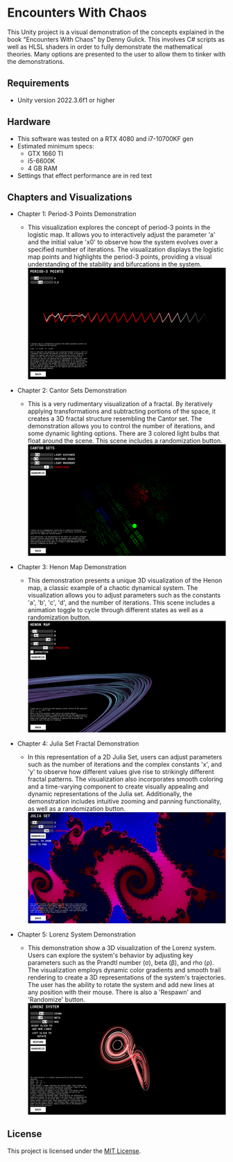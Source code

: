 # Encounters With Chaos

This Unity project is a visual demonstration of the concepts explained in the book "Encounters With Chaos" by Denny Gulick. This involves C# scripts as well as HLSL shaders in order to fully demonstrate the mathematical theories. Many options are presented to the user to allow them to tinker with the demonstrations. 


## Requirements 
- Unity version 2022.3.6f1 or higher

## Hardware
- This software was tested on a RTX 4080 and i7-10700KF gen
- Estimated minimum specs:
   - GTX 1660 TI
   - i5-6600K
   - 4 GB RAM
- Settings that effect performance are in red text

## Chapters and Visualizations

- Chapter 1: Period-3 Points Demonstration
   - This visualization explores the concept of period-3 points in the logistic map. It allows you to interactively adjust the parameter 'a' and the initial value 'x0' to observe how the system evolves over a specified number of iterations. The visualization displays the logistic map points and highlights the period-3 points, providing a visual understanding of the stability and bifurcations in the system.
![Encounters_With_Chaos](https://github.com/Poofy1/Encounters_With_Chaos/blob/main/Assets/Demo/Period3.png)

- Chapter 2: Cantor Sets Demonstration
   - This is a very rudimentary visualization of a fractal. By iteratively applying transformations and subtracting portions of the space, it creates a 3D fractal structure resembling the Cantor set. The demonstration allows you to control the number of iterations, and some dynamic lighting options. There are 3 colored light bulbs that float around the scene. This scene includes a randomization button.
![Encounters_With_Chaos](https://github.com/Poofy1/Encounters_With_Chaos/blob/main/Assets/Demo/Cantor.png)

- Chapter 3: Henon Map Demonstration
   - This demonstration presents a unique 3D visualization of the Henon map, a classic example of a chaotic dynamical system. The visualization allows you to adjust parameters such as the constants 'a', 'b', 'c', 'd', and the number of iterations. This scene includes a animation toggle to cycle through different states as well as a randomization button.
![Encounters_With_Chaos](https://github.com/Poofy1/Encounters_With_Chaos/blob/main/Assets/Demo/Henon.png)
  
- Chapter 4: Julia Set Fractal Demonstration
   - In this representation of a 2D Julia Set, users can adjust parameters such as the number of iterations and the complex constants 'x', and 'y' to observe how different values give rise to strikingly different fractal patterns. The visualization also incorporates smooth coloring and a time-varying component to create visually appealing and dynamic representations of the Julia set. Additionally, the demonstration includes intuitive zooming and panning functionality, as well as a randomization button.
![Encounters_With_Chaos](https://github.com/Poofy1/Encounters_With_Chaos/blob/main/Assets/Demo/Julia.png)

- Chapter 5: Lorenz System Demonstration
   - This demonstration show a 3D visualization of the Lorenz system. Users can explore the system's behavior by adjusting key parameters such as the Prandtl number (σ), beta (β), and rho (ρ). The visualization employs dynamic color gradients and smooth trail rendering to create a 3D representations of the system's trajectories. The user has the ability to rotate the system and add new lines at any position with their mouse. There is also a 'Respawn' and 'Randomize' button.
![Encounters_With_Chaos](https://github.com/Poofy1/Encounters_With_Chaos/blob/main/Assets/Demo/Lorenz.png)

## License

This project is licensed under the [MIT License](LICENSE).
